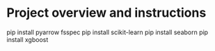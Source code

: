 # Project overview and instructions

pip install pyarrow fsspec
pip install scikit-learn
pip install seaborn
pip install xgboost
